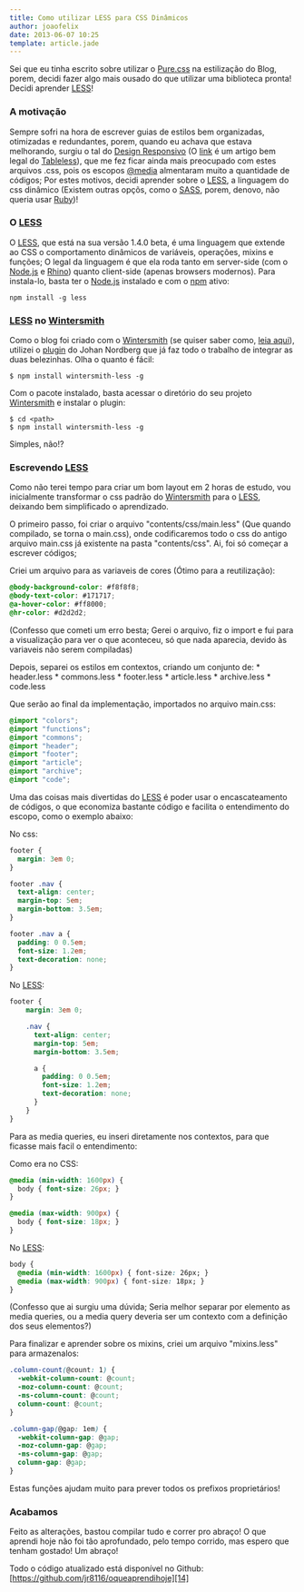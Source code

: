```yaml
---
title: Como utilizar LESS para CSS Dinâmicos
author: joaofelix
date: 2013-06-07 10:25
template: article.jade
---
```


Sei que eu tinha escrito sobre utilizar o [Pure.css][1] na estilização do Blog, porem, decidi fazer algo mais ousado do que utilizar uma biblioteca pronta! Decidi aprender [LESS][2]!

<span class="more"></span>

### A motivação
Sempre sofri na hora de escrever guias de estilos bem organizadas, otimizadas e redundantes, porem, quando eu achava que estava melhorando, surgiu o tal do [Design Responsivo][4] (O [link][4] é um artigo bem legal do [Tableless][7]), que me fez ficar ainda mais preocupado com estes arquivos .css, pois os escopos [@media][3] almentaram muito a quantidade de códigos; Por estes motivos, decidi aprender sobre o [LESS][2], a linguagem do css dinâmico (Existem outras opçõs, como o [SASS][5], porem, denovo, não queria usar [Ruby][6])!

### O [LESS][2]
O [LESS][2], que está na sua versão 1.4.0 beta, é uma linguagem que extende ao CSS o comportamento dinâmicos de variáveis, operações, mixins e funções; O legal da linguagem é que ela roda tanto em server-side (com o [Node.js][8] e [Rhino][9]) quanto client-side (apenas browsers modernos). Para instala-lo, basta ter o [Node.js][8] instalado e com o [npm][10] ativo:

```
npm install -g less
```

### [LESS][2] no [Wintersmith][11]
Como o blog foi criado com o [Wintersmith][11] (se quiser saber como, [leia aqui][12]), utilizei o [plugin][13] do Johan Nordberg que já faz todo o trabalho de integrar as duas belezinhas. Olha o quanto é fácil:

```
$ npm install wintersmith-less -g
```
Com o pacote instalado, basta acessar o diretório do seu projeto [Wintersmith][11] e instalar o plugin:
```
$ cd <path>
$ npm install wintersmith-less -g
```
Simples, não!?

### Escrevendo [LESS][2]
Como não terei tempo para criar um bom layout em 2 horas de estudo, vou inicialmente transformar o css padrão do [Wintersmith][11] para o [LESS][2], deixando bem simplificado o aprendizado.

O primeiro passo, foi criar o arquivo "contents/css/main.less" (Que quando compilado, se torna o main.css), onde codificaremos todo o css do antigo arquivo main.css já existente na pasta "contents/css". Ai, foi só começar a escrever códigos;

Criei um arquivo para as variaveis de cores (Ótimo para a reutilização):

```css
@body-background-color: #f8f8f8;
@body-text-color: #171717;
@a-hover-color: #ff8000;
@hr-color: #d2d2d2;
```
(Confesso que cometi um erro besta; Gerei o arquivo, fiz o import e fui para a visualização para ver o que aconteceu, só que nada aparecia, devido às variaveis não serem compiladas)

Depois, separei os estilos em contextos,  criando um conjunto de:
	*	header.less
	*	commons.less
	*	footer.less
	*	article.less
	*	archive.less
	*	code.less

Que serão ao final da implementação, importados no arquivo main.css:
```css
@import "colors";
@import "functions";
@import "commons";
@import "header";
@import "footer";
@import "article";
@import "archive";
@import "code";
```
Uma das coisas mais divertidas do [LESS][2] é poder usar o encascateamento de códigos, o que economiza bastante código e facilita o entendimento do escopo, como o exemplo abaixo:

No css:
```css
footer {
  margin: 3em 0;
}

footer .nav {
  text-align: center;
  margin-top: 5em;
  margin-bottom: 3.5em;
}

footer .nav a {
  padding: 0 0.5em;
  font-size: 1.2em;
  text-decoration: none;
}
```

No [LESS][2]:
```css
footer {
    margin: 3em 0;

    .nav {
      text-align: center;
      margin-top: 5em;
      margin-bottom: 3.5em;

      a {
        padding: 0 0.5em;
        font-size: 1.2em;
        text-decoration: none;
      }
    }
}
```

Para as media queries, eu inseri diretamente nos contextos, para que ficasse mais facil o entendimento:

Como era no CSS:
```css
@media (min-width: 1600px) {
  body { font-size: 26px; }
}

@media (max-width: 900px) {
  body { font-size: 18px; }
}
```

No [LESS][2]:
```css
body {
  @media (min-width: 1600px) { font-size: 26px; }
  @media (max-width: 900px) { font-size: 18px; }
}
```

(Confesso que ai surgiu uma dúvida; Seria melhor separar por elemento as media queries, ou a media query deveria ser um contexto com a definição dos seus elementos?)

Para finalizar e aprender sobre os mixins, criei um arquivo "mixins.less" para armazenalos:
```css
.column-count(@count: 1) {
  -webkit-column-count: @count;
  -moz-column-count: @count;
  -ms-column-count: @count;
  column-count: @count;
}

.column-gap(@gap: 1em) {
  -webkit-column-gap: @gap;
  -moz-column-gap: @gap;
  -ms-column-gap: @gap;
  column-gap: @gap;
}
```
Estas funções ajudam muito para prever todos os prefixos proprietários!

### Acabamos

Feito as alterações, bastou compilar tudo e correr pro abraço! O que aprendi hoje não foi tão aprofundado, pelo tempo corrido, mas espero que tenham gostado! Um abraço!

Todo o código atualizado está disponível no Github: [https://github.com/jr8116/oqueaprendihoje][14]


[1]: http://purecss.io/
[2]: http://lesscss.org/
[3]: http://www.w3.org/TR/CSS2/media.html
[4]: http://tableless.com.br/design-responsivo-na-pratica-do-rascunho-ao-digita/
[5]: http://sass-lang.com/
[6]: http://www.ruby-lang.org/
[7]: http://tableless.com.br/
[8]: http://nodejs.org
[9]: https://developer.mozilla.org/en-US/docs/Rhino
[10]: https://npmjs.org
[11]: http://wintersmith.io/
[12]: /articles/como-criar-um-blog-usando-wintersmith/
[13]: https://github.com/jnordberg/wintersmith-less
[14]: https://github.com/jr8116/oqueaprendihoje